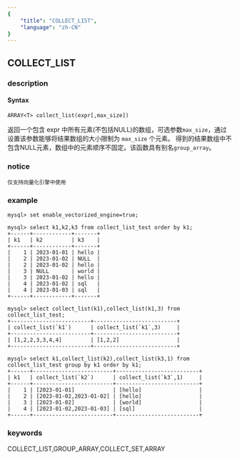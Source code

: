 ```yaml
---
{
    "title": "COLLECT_LIST",
    "language": "zh-CN"
}
---
```


<!-- 
Licensed to the Apache Software Foundation (ASF) under one
or more contributor license agreements.  See the NOTICE file
distributed with this work for additional information
regarding copyright ownership.  The ASF licenses this file
to you under the Apache License, Version 2.0 (the
"License"); you may not use this file except in compliance
with the License.  You may obtain a copy of the License at

  http://www.apache.org/licenses/LICENSE-2.0

Unless required by applicable law or agreed to in writing,
software distributed under the License is distributed on an
"AS IS" BASIS, WITHOUT WARRANTIES OR CONDITIONS OF ANY
KIND, either express or implied.  See the License for the
specific language governing permissions and limitations
under the License.
-->

## COLLECT_LIST
### description
#### Syntax

`ARRAY<T> collect_list(expr[,max_size])`

返回一个包含 expr 中所有元素(不包括NULL)的数组，可选参数`max_size`，通过设置该参数能够将结果数组的大小限制为 `max_size` 个元素。
得到的结果数组中不包含NULL元素，数组中的元素顺序不固定。该函数具有别名`group_array`。


### notice

```
仅支持向量化引擎中使用
```

### example

```
mysql> set enable_vectorized_engine=true;

mysql> select k1,k2,k3 from collect_list_test order by k1;
+------+------------+-------+
| k1   | k2         | k3    |
+------+------------+-------+
|    1 | 2023-01-01 | hello |
|    2 | 2023-01-02 | NULL  |
|    2 | 2023-01-02 | hello |
|    3 | NULL       | world |
|    3 | 2023-01-02 | hello |
|    4 | 2023-01-02 | sql   |
|    4 | 2023-01-03 | sql   |
+------+------------+-------+

mysql> select collect_list(k1),collect_list(k1,3) from collect_list_test;
+-------------------------+--------------------------+
| collect_list(`k1`)      | collect_list(`k1`,3)     |
+-------------------------+--------------------------+
| [1,2,2,3,3,4,4]         | [1,2,2]                  |
+-------------------------+--------------------------+

mysql> select k1,collect_list(k2),collect_list(k3,1) from collect_list_test group by k1 order by k1;
+------+-------------------------+--------------------------+
| k1   | collect_list(`k2`)      | collect_list(`k3`,1)     |
+------+-------------------------+--------------------------+
|    1 | [2023-01-01]            | [hello]                  |
|    2 | [2023-01-02,2023-01-02] | [hello]                  |
|    3 | [2023-01-02]            | [world]                  |
|    4 | [2023-01-02,2023-01-03] | [sql]                    |
+------+-------------------------+--------------------------+

```

### keywords
COLLECT_LIST,GROUP_ARRAY,COLLECT_SET,ARRAY
